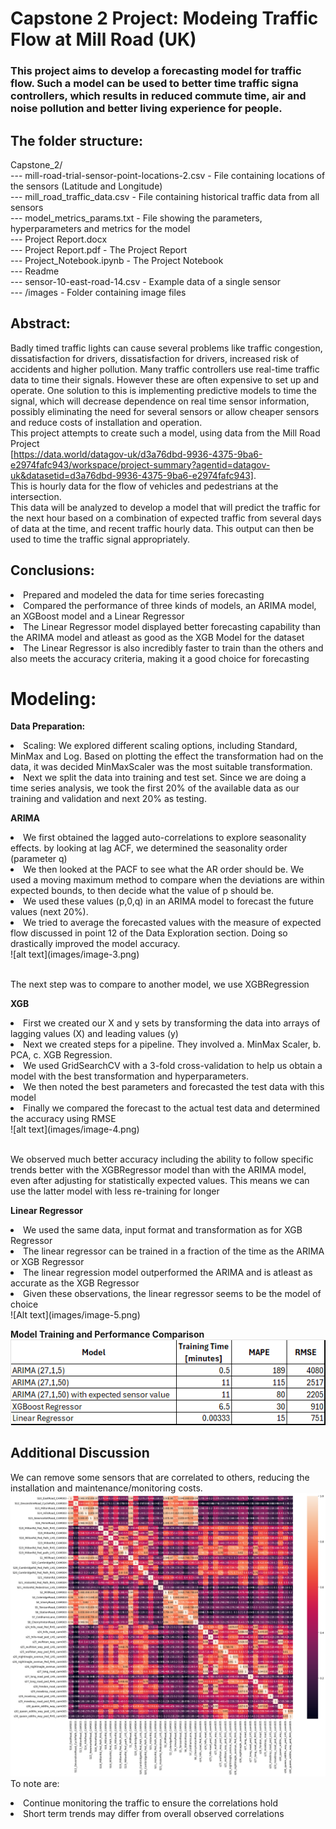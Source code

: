 # Capstone 2 Project: Modeing Traffic Flow at Mill Road (UK)

### This project aims to develop a forecasting model for traffic flow. Such a model can be used to better time traffic signa controllers, which results in reduced commute time, air and noise pollution and better living experience for people. 

## The folder structure:
Capstone_2/
    <br> --- mill-road-trial-sensor-point-locations-2.csv - File containing locations of the sensors (Latitude and Longitude)
    <br> --- mill_road_traffic_data.csv - File containing historical traffic data from all sensors
    <br> --- model_metrics_params.txt - File showing the parameters, hyperparameters and metrics for the model
    <br> --- Project Report.docx
    <br> --- Project Report.pdf - The Project Report
    <br> --- Project_Notebook.ipynb - The Project Notebook
    <br> --- Readme
    <br> --- sensor-10-east-road-14.csv - Example data of a single sensor
    <br> --- /images - Folder containing image files

## Abstract:
Badly timed traffic lights can cause several problems like traffic congestion, dissatisfaction for drivers, dissatisfaction for drivers, increased risk of accidents and higher pollution. Many traffic controllers use real-time traffic data to time their signals. However these are often expensive to set up and operate.
One solution to this is implementing predictive models to time the signal, which will decrease dependence on real time sensor information, possibly eliminating the need for several sensors or allow cheaper sensors and reduce costs of installation and operation. 
<br>This project attempts to create such a model, using data from the Mill Road Project <br>[https://data.world/datagov-uk/d3a76dbd-9936-4375-9ba6-e2974fafc943/workspace/project-summary?agentid=datagov-uk&datasetid=d3a76dbd-9936-4375-9ba6-e2974fafc943]. <br>This is hourly data for the flow of vehicles and pedestrians at the intersection.
<br>This data will be analyzed to develop a model that will predict the traffic for the next hour based on a combination of expected traffic from several days of data at the time, and recent traffic hourly data. This output can then be used to time the traffic signal appropriately.

## Conclusions:
<li> Prepared and modeled the data for time series forecasting
<li> Compared the performance of three kinds of models, an ARIMA model, an XGBoost model and a Linear Regressor
<li> The Linear Regressor model displayed better forecasting capability than the ARIMA model and atleast as good as the XGB Model for the dataset
<li> The Linear Regressor is also incredibly faster to train than the others and also meets the accuracy criteria, making it a good choice for forecasting

# Modeling:
<b> Data Preparation: </b>
<li> Scaling: We explored different scaling options, including Standard, MinMax and Log. Based on plotting the effect the transformation had on the data, it was decided MinMaxScaler was the most suitable transformation.
<li> Next we split the data into training and test set. Since we are doing a time series analysis, we took the first 20% of the available data as our training and validation and next 20% as testing.

<b>ARIMA</b>
<li> We first obtained the lagged auto-correlations to explore seasonality effects. by looking at lag ACF, we determined the seasonality order (parameter q)
<li> We then looked at the PACF to see what the AR order should be. We used a moving maximum method to compare when the deviations are within expected bounds, to then decide what the value of p should be.
<li> We used these values (p,0,q) in an ARIMA model to forecast the future values (next 20%).
<li> We tried to average the forecasted values with the measure of expected flow discussed in point 12 of the Data Exploration section. Doing so drastically improved the model accuracy.
<br>![alt text](images/image-3.png)
<p><br> The next step was to compare to another model, we use XGBRegression </br></p>

<b>XGB</b>
<li> First we created our X and y sets by transforming the data into arrays of lagging values (X) and leading values (y)
<li> Next we created steps for a pipeline. They involved a. MinMax Scaler, b. PCA, c. XGB Regression.
<li> We used GridSearchCV with a 3-fold cross-validation to help us obtain a model with the best transformation and hyperparameters.
<li> We then noted the best parameters and forecasted the test data with this model
<li> Finally we compared the forecast to the actual test data and determined the accuracy using RMSE 
<br>![alt text](images/image-4.png)
<p><br> We observed much better accuracy including the ability to follow specific trends better with the XGBRegressor model than with the ARIMA model, even after adjusting for statistically expected values. This means we can use the latter model with less re-training for longer</br></p>

<b>Linear Regressor</b>
<li> We used the same data, input format and transformation as for XGB Regressor
<li> The linear regressor can be trained in a fraction of the time as the ARIMA or XGB Regressor
<li> The linear regression model outperformed the ARIMA and is atleast as accurate as the XGB Regressor
<li> Given these observations, the linear regressor seems to be the model of choice 
<br>![Alt text](images/image-5.png)

<b> Model Training and Performance Comparison</b>
<br>![alt text](images/image-6.png)

## Additional Discussion
We can remove some sensors that are correlated to others, reducing the installation and maintenance/monitoring costs. 
<br>![alt text](images/image-7.png)
<br> To note are:
<li> Continue monitoring the traffic to ensure the correlations hold
<li> Short term trends may differ from overall observed correlations

